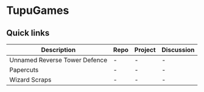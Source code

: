 # TupuGames

## Quick links
| Description | Repo | Project | Discussion |  
| -------- | ------- | ------- | ------- |
| Unnamed Reverse Tower Defence | - | - | - |
| Papercuts | - | - | - |
| Wizard Scraps | - | - | - |
